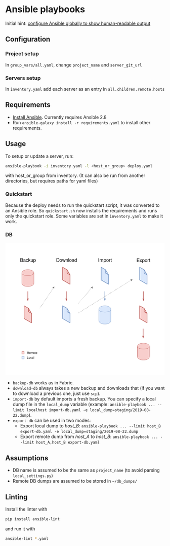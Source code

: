 # Ansible playbooks

Initial hint: [configure Ansible globally to show human-readable output](https://github.com/ansible/ansible/issues/27078#issuecomment-364560173)

## Configuration

### Project setup

In `group_vars/all.yaml`, change `project_name` and `server_git_url`

### Servers setup

In `inventory.yaml` add each server as an entry in `all.children.remote.hosts`

## Requirements

- [Install Ansible](https://docs.ansible.com/ansible/latest/installation_guide/intro_installation.html). Currently requires Ansible 2.8
- Run `ansible-galaxy install -r requirements.yaml` to install other requirements.

## Usage

To setup or update a server, run:
```sh
ansible-playbook -i inventory.yaml -l <host_or_group> deploy.yaml
```
with host_or_group from inventory. (It can also be run from another directories, but requires paths for yaml files)

### Quickstart

Because the deploy needs to run the quickstart script, it was converted to an Ansible role. So `quickstart.sh` now installs the requirements and runs only the quickstart role. Some variables are set in `inventory.yaml` to make it work.

### DB

![backup and other operations diagram](backup-diagram.png)

- `backup-db` works as in Fabric.
- `download-db` always takes a new backup and downloads that (if you want to download a previous one, just use `scp`).
- `import-db` by default imports a fresh backup. You can specify a local dump file in the `local_dump` variable (example: `ansible-playbook ... --limit localhost import-db.yaml -e local_dump=staging/2019-08-22.dump`).
- `export-db` can be used in two modes:
    - Export local dump to *host_B*: `ansible-playbook ... --limit host_B export-db.yaml -e local_dump=staging/2019-08-22.dump`
    - Export remote dump from *host_A* to *host_B*: `ansible-playbook ... --limit host_A,host_B export-db.yaml`

## Assumptions

- DB name is assumed to be the same as `project_name` (to avoid parsing `local_settings.py`)
- Remote DB dumps are assumed to be stored in `~/db_dumps/`

## Linting

Install the linter with
```sh
pip install ansible-lint
```
and run it with
```sh
ansible-lint *.yaml
```
